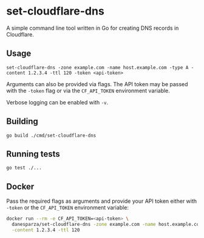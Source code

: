 # set-cloudflare-dns

A simple command line tool written in Go for creating DNS records in Cloudflare.

## Usage

```
set-cloudflare-dns -zone example.com -name host.example.com -type A -content 1.2.3.4 -ttl 120 -token <api-token>
```

Arguments can also be provided via flags. The API token may be passed with the `-token` flag or via the `CF_API_TOKEN` environment variable.

Verbose logging can be enabled with `-v`.

## Building

```
go build ./cmd/set-cloudflare-dns
```

## Running tests

```
go test ./...
```

## Docker
Pass the required flags as arguments and provide your API token either
with `-token` or the `CF_API_TOKEN` environment variable:

```bash
docker run --rm -e CF_API_TOKEN=<api-token> \
  danesparza/set-cloudflare-dns -zone example.com -name host.example.com -type A \
  -content 1.2.3.4 -ttl 120
```


